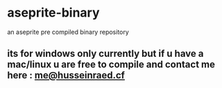 # aseprite-binary
an aseprite pre compiled binary repository 

## its for windows only currently but if u have a mac/linux u are free to compile and contact me here : me@husseinraed.cf
